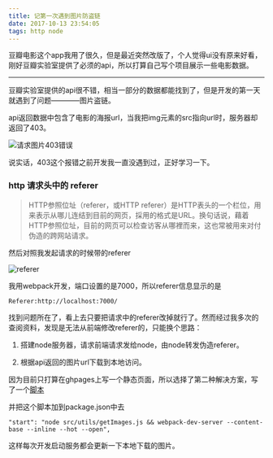 ```yaml
---
title: 记第一次遇到图片防盗链
date: 2017-10-13 23:54:05
tags: http node
---
```


豆瓣电影这个app我用了很久，但是最近突然改版了，个人觉得ui没有原来好看，刚好豆瓣实验室提供了必须的api，所以打算自己写个项目展示一些电影数据。

-----------

豆瓣实验室提供的api很不错，相当一部分的数据都能找到了，但是开发的第一天就遇到了问题————图片盗链。

api返回数据中包含了电影的海报url，当我把img元素的src指向url时，服务器却返回了403。

![请求图片403错误](https://raw.githubusercontent.com/Renascence/Renascence.github.io/hexo/source/_posts/img/douban403.png)

说实话，403这个报错之前开发我一直没遇到过，正好学习一下。

### http 请求头中的 referer

> HTTP参照位址（referer，或HTTP referer）是HTTP表头的一个栏位，用来表示从哪儿连结到目前的网页，採用的格式是URL。换句话说，藉着HTTP参照位址，目前的网页可以检查访客从哪裡而来，这也常被用来对付伪造的跨网站请求。

然后对照我发起请求的时候带的referer

![referer](https://raw.githubusercontent.com/Renascence/Renascence.github.io/hexo/source/_posts/img/referer.png)

我用webpack开发，端口设置的是7000，所以referer信息显示的是

```
Referer:http://localhost:7000/
```

找到问题所在了，看上去只要把请求中的referer改掉就行了。然而经过我多次的查阅资料，发现是无法从前端修改referer的，只能换个思路：

1. 搭建node服务器，请求前端请求发给node，由node转发伪造referer。

2. 根据api返回的图片url下载到本地访问。

因为目前只打算在ghpages上写一个静态页面，所以选择了第二种解决方案，写了一个[脚本](https://github.com/Renascence/movieData/blob/master/src/utils/getImages.js)

并把这个脚本加到package.json中去

```
"start": "node src/utils/getImages.js && webpack-dev-server --content-base --inline --hot --open",
```

这样每次开发启动服务都会更新一下本地下载的图片。
